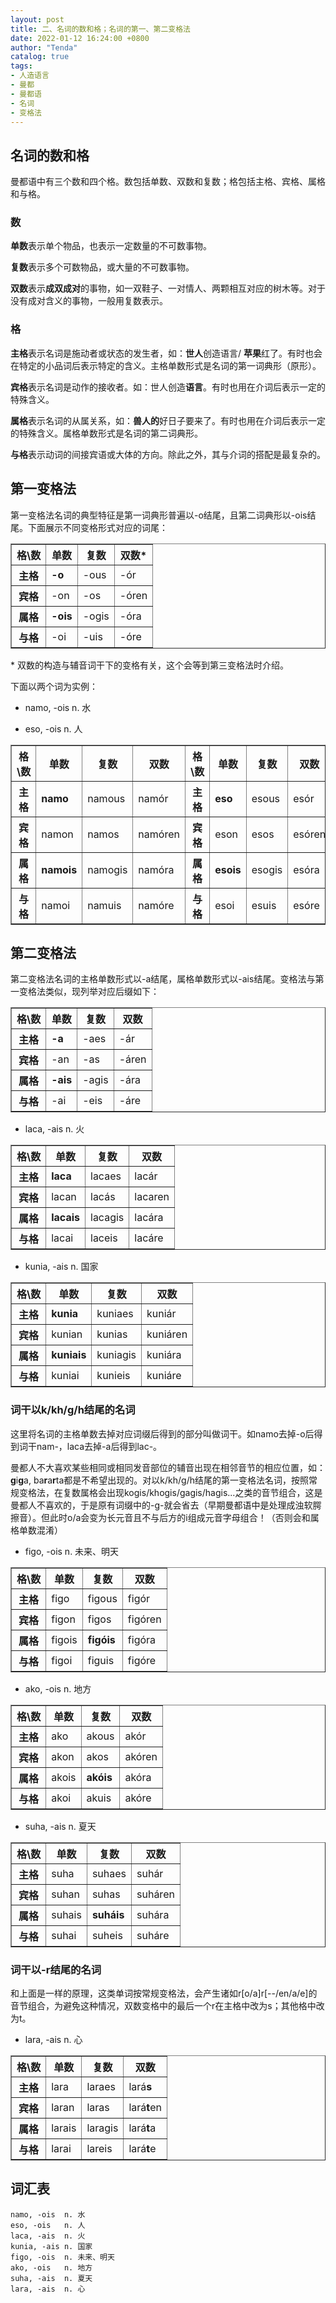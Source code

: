 ```yaml
---
layout: post
title: 二、名词的数和格；名词的第一、第二变格法
date: 2022-01-12 16:24:00 +0800
author: "Tenda"
catalog: true
tags:
- 人造语言
- 曼都
- 曼都语
- 名词
- 变格法
---
```


## 名词的数和格

曼都语中有三个数和四个格。数包括单数、双数和复数；格包括主格、宾格、属格和与格。

### 数

**单数**表示单个物品，也表示一定数量的不可数事物。

**复数**表示多个可数物品，或大量的不可数事物。

**双数**表示**成双成对**的事物，如一双鞋子、一对情人、两颗相互对应的树木等。对于没有成对含义的事物，一般用复数表示。

### 格

**主格**表示名词是施动者或状态的发生者，如：**世人**创造语言/ **苹果**红了。有时也会在特定的小品词后表示特定的含义。主格单数形式是名词的第一词典形（原形）。

**宾格**表示名词是动作的接收者。如：世人创造**语言**。有时也用在介词后表示一定的特殊含义。

**属格**表示名词的从属关系，如：**兽人的**好日子要来了。有时也用在介词后表示一定的特殊含义。属格单数形式是名词的第二词典形。

**与格**表示动词的间接宾语或大体的方向。除此之外，其与介词的搭配是最复杂的。

## 第一变格法

第一变格法名词的典型特征是第一词典形普遍以-o结尾，且第二词典形以-ois结尾。下面展示不同变格形式对应的词尾：

<table border="1">
  <tr>
    <th>格\数</th>
    <th>单数</th>
    <th>复数</th>
    <th>双数*</th>
  </tr>
  <tr>
    <th>主格</th>
    <td><b>-o</b></td>
    <td>-ous</td>
    <td>-ór</td>
  </tr>
  <tr>
    <th>宾格</th>
    <td>-on</td>
    <td>-os</td>
    <td>-óren</td>
  </tr>
  <tr>
    <th>属格</th>
    <td><b>-ois</b></td>
    <td>-ogis</td>
    <td>-óra</td>
  </tr>
  <tr>
    <th>与格</th>
    <td>-oi</td>
    <td>-uis</td>
    <td>-óre</td>
  </tr>
</table>

\* 双数的构造与辅音词干下的变格有关，这个会等到第三变格法时介绍。

下面以两个词为实例：

* namo, -ois	n. 水

* eso, -ois	n. 人

<table border="1">
  <tr>
    <th>格\数</th>
    <th>单数</th>
    <th>复数</th>
    <th>双数</th>
    <th>格\数</th>
    <th>单数</th>
    <th>复数</th>
    <th>双数</th>
  </tr>
  <tr>
    <th>主格</th>
    <td><b>namo</b></td>
    <td>namous</td>
    <td>namór</td>
    <th>主格</th>
    <td><b>eso</b></td>
    <td>esous</td>
    <td>esór</td>
  </tr>
  <tr>
    <th>宾格</th>
    <td>namon</td>
    <td>namos</td>
    <td>namóren</td>
    <th>宾格</th>
    <td>eson</td>
    <td>esos</td>
    <td>esóren</td>
  </tr>
  <tr>
    <th>属格</th>
    <td><b>namois</b></td>
    <td>namogis</td>
    <td>namóra</td>
    <th>属格</th>
    <td><b>esois</b></td>
    <td>esogis</td>
    <td>esóra</td>
  </tr>
  <tr>
    <th>与格</th>
    <td>namoi</td>
    <td>namuis</td>
    <td>namóre</td>
    <th>与格</th>
    <td>esoi</td>
    <td>esuis</td>
    <td>esóre</td>
  </tr>
</table>

## 第二变格法

第二变格法名词的主格单数形式以-a结尾，属格单数形式以-ais结尾。变格法与第一变格法类似，现列举对应后缀如下：

<table border="1">
  <tr>
    <th>格\数</th>
    <th>单数</th>
    <th>复数</th>
    <th>双数</th>
  </tr>
  <tr>
    <th>主格</th>
    <td><b>-a</b></td>
    <td>-aes</td>
    <td>-ár</td>
  </tr>
  <tr>
    <th>宾格</th>
    <td>-an</td>
    <td>-as</td>
    <td>-áren</td>
  </tr>
  <tr>
    <th>属格</th>
    <td><b>-ais</b></td>
    <td>-agis</td>
    <td>-ára</td>
  </tr>
  <tr>
    <th>与格</th>
    <td>-ai</td>
    <td>-eis</td>
    <td>-áre</td>
  </tr>
</table>

* laca, -ais	n. 火

<table border="1">
  <tr>
    <th>格\数</th>
    <th>单数</th>
    <th>复数</th>
    <th>双数</th>
  </tr>
  <tr>
    <th>主格</th>
    <td><b>laca</b></td>
    <td>lacaes</td>
    <td>lacár</td>
  </tr>
  <tr>
    <th>宾格</th>
    <td>lacan</td>
    <td>lacás</td>
    <td>lacaren</td>
  </tr>
  <tr>
    <th>属格</th>
    <td><b>lacais</b></td>
    <td>lacagis</td>
    <td>lacára</td>
  </tr>
  <tr>
    <th>与格</th>
    <td>lacai</td>
    <td>laceis</td>
    <td>lacáre</td>
  </tr>
</table>

* kunia, -ais	n. 国家

<table border="1">
  <tr>
    <th>格\数</th>
    <th>单数</th>
    <th>复数</th>
    <th>双数</th>
  </tr>
  <tr>
    <th>主格</th>
    <td><b>kunia</b></td>
    <td>kuniaes</td>
    <td>kuniár</td>
  </tr>
  <tr>
    <th>宾格</th>
    <td>kunian</td>
    <td>kunias</td>
    <td>kuniáren</td>
  </tr>
  <tr>
    <th>属格</th>
    <td><b>kuniais</b></td>
    <td>kuniagis</td>
    <td>kuniára</td>
  </tr>
  <tr>
    <th>与格</th>
    <td>kuniai</td>
    <td>kunieis</td>
    <td>kuniáre</td>
  </tr>
</table>

### 词干以k/kh/g/h结尾的名词

这里将名词的主格单数去掉对应词缀后得到的部分叫做词干。如namo去掉-o后得到词干nam-，laca去掉-a后得到lac-。

曼都人不大喜欢某些相同或相同发音部位的辅音出现在相邻音节的相应位置，如：**g**i**g**a, ba**r**a**r**ta都是不希望出现的。对以k/kh/g/h结尾的第一变格法名词，按照常规变格法，在复数属格会出现kogis/khogis/gagis/hagis...之类的音节组合，这是曼都人不喜欢的，于是原有词缀中的-g-就会省去（早期曼都语中是处理成浊软腭擦音）。但此时o/a会变为长元音且不与后方的i组成元音字母组合！（否则会和属格单数混淆）

* figo, -ois	n. 未来、明天

<table border="1">
  <tr>
    <th>格\数</th>
    <th>单数</th>
    <th>复数</th>
    <th>双数</th>
  </tr>
  <tr>
    <th>主格</th>
    <td>figo</td>
    <td>figous</td>
    <td>figór</td>
  </tr>
  <tr>
    <th>宾格</th>
    <td>figon</td>
    <td>figos</td>
    <td>figóren</td>
  </tr>
  <tr>
    <th>属格</th>
    <td>figois</td>
    <td><b>figóis</b></td>
    <td>figóra</td>
  </tr>
  <tr>
    <th>与格</th>
    <td>figoi</td>
    <td>figuis</td>
    <td>figóre</td>
  </tr>
</table>

* ako, -ois	n. 地方

<table border="1">
  <tr>
    <th>格\数</th>
    <th>单数</th>
    <th>复数</th>
    <th>双数</th>
  </tr>
  <tr>
    <th>主格</th>
    <td>ako</td>
    <td>akous</td>
    <td>akór</td>
  </tr>
  <tr>
    <th>宾格</th>
    <td>akon</td>
    <td>akos</td>
    <td>akóren</td>
  </tr>
  <tr>
    <th>属格</th>
    <td>akois</td>
    <td><b>akóis</b></td>
    <td>akóra</td>
  </tr>
  <tr>
    <th>与格</th>
    <td>akoi</td>
    <td>akuis</td>
    <td>akóre</td>
  </tr>
</table>

* suha, -ais	n. 夏天

<table border="1">
  <tr>
    <th>格\数</th>
    <th>单数</th>
    <th>复数</th>
    <th>双数</th>
  </tr>
  <tr>
    <th>主格</th>
    <td>suha</td>
    <td>suhaes</td>
    <td>suhár</td>
  </tr>
  <tr>
    <th>宾格</th>
    <td>suhan</td>
    <td>suhas</td>
    <td>suháren</td>
  </tr>
  <tr>
    <th>属格</th>
    <td>suhais</td>
    <td><b>suháis</b></td>
    <td>suhára</td>
  </tr>
  <tr>
    <th>与格</th>
    <td>suhai</td>
    <td>suheis</td>
    <td>suháre</td>
  </tr>
</table>

### 词干以-r结尾的名词

和上面是一样的原理，这类单词按常规变格法，会产生诸如r[o/a]r[--/en/a/e]的音节组合，为避免这种情况，双数变格中的最后一个r在主格中改为s；其他格中改为t。

* lara, -ais	n. 心

<table border="1">
  <tr>
    <th>格\数</th>
    <th>单数</th>
    <th>复数</th>
    <th>双数</th>
  </tr>
  <tr>
    <th>主格</th>
    <td>lara</td>
    <td>laraes</td>
    <td>lará<b>s</b></td>
  </tr>
  <tr>
    <th>宾格</th>
    <td>laran</td>
    <td>laras</td>
    <td>lará<b>t</b>en</td>
  </tr>
  <tr>
    <th>属格</th>
    <td>larais</td>
    <td>laragis</td>
    <td>lará<b>t</b>a</td>
  </tr>
  <tr>
    <th>与格</th>
    <td>larai</td>
    <td>lareis</td>
    <td>lará<b>t</b>e</td>
  </tr>
</table>

## 词汇表

```
namo, -ois	n. 水
eso, -ois	n. 人
laca, -ais	n. 火
kunia, -ais	n. 国家
figo, -ois	n. 未来、明天
ako, -ois	n. 地方
suha, -ais	n. 夏天
lara, -ais	n. 心
```
